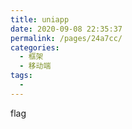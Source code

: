 ```yaml
---
title: uniapp
date: 2020-09-08 22:35:37
permalink: /pages/24a7cc/
categories: 
  - 框架
  - 移动端
tags: 
  - 
---
```

flag